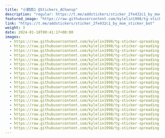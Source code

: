 ```yaml
---
title: "小鹦鹉1 @Stickers_AChansp"
description: "regular: https://t.me/addstickers/sticker_2fe432c1_by_moe_sticker_bot"
featured_image: "https://raw.githubusercontent.com/kylelin1998/tg-sticker-spreading-worldwide-images/main/img/4f50a3f6-22be-4844-b4aa-292352d37a51.jpg"
link: "https://t.me/addstickers/sticker_2fe432c1_by_moe_sticker_bot"
weight: 3
date: 2024-01-18T00:41:17+08:00
images:
  - https://raw.githubusercontent.com/kylelin1998/tg-sticker-spreading-worldwide-images/main/img/4f50a3f6-22be-4844-b4aa-292352d37a51.jpg
  - https://raw.githubusercontent.com/kylelin1998/tg-sticker-spreading-worldwide-images/main/img/96ffabf0-a83b-4f00-a31d-885028fd5352.jpg
  - https://raw.githubusercontent.com/kylelin1998/tg-sticker-spreading-worldwide-images/main/img/0e58e092-5148-4e05-aa36-5511fab007d2.jpg
  - https://raw.githubusercontent.com/kylelin1998/tg-sticker-spreading-worldwide-images/main/img/647842a3-73cd-4f12-82f6-47f3c9451080.jpg
  - https://raw.githubusercontent.com/kylelin1998/tg-sticker-spreading-worldwide-images/main/img/26408f76-1d56-466f-bfcb-4af49b6a9d87.jpg
  - https://raw.githubusercontent.com/kylelin1998/tg-sticker-spreading-worldwide-images/main/img/cb58dd90-b43d-4090-ba35-829052739054.jpg
  - https://raw.githubusercontent.com/kylelin1998/tg-sticker-spreading-worldwide-images/main/img/42ffef76-ef72-48c8-b6e4-2485eeb3d456.jpg
  - https://raw.githubusercontent.com/kylelin1998/tg-sticker-spreading-worldwide-images/main/img/a037f340-2b10-46ee-b947-eb34d567c363.jpg
  - https://raw.githubusercontent.com/kylelin1998/tg-sticker-spreading-worldwide-images/main/img/85bbac95-86a7-405b-a454-d22b7dd292e2.jpg
  - https://raw.githubusercontent.com/kylelin1998/tg-sticker-spreading-worldwide-images/main/img/8e9f4c2b-df81-48fb-a433-df58a3a70d83.jpg
  - https://raw.githubusercontent.com/kylelin1998/tg-sticker-spreading-worldwide-images/main/img/2b25b14a-d569-4b9f-b21a-8cf068688e28.jpg
  - https://raw.githubusercontent.com/kylelin1998/tg-sticker-spreading-worldwide-images/main/img/5182cdcd-dd54-4a9f-b206-a7ed135725cb.jpg
  - https://raw.githubusercontent.com/kylelin1998/tg-sticker-spreading-worldwide-images/main/img/7ba6fe4a-e616-4bd4-a767-0482282f00d3.jpg
  - https://raw.githubusercontent.com/kylelin1998/tg-sticker-spreading-worldwide-images/main/img/ed9b9fb2-91e1-4d0c-be8a-061b4424a8d0.jpg
  - https://raw.githubusercontent.com/kylelin1998/tg-sticker-spreading-worldwide-images/main/img/396e168e-6ac6-4945-a678-2271603345c2.jpg
  - https://raw.githubusercontent.com/kylelin1998/tg-sticker-spreading-worldwide-images/main/img/8ad3ab43-b2d4-43ae-987e-645b0c632d1a.jpg
  - https://raw.githubusercontent.com/kylelin1998/tg-sticker-spreading-worldwide-images/main/img/828c9e00-aca6-41f9-98b9-681c5a17ab24.jpg
  - https://raw.githubusercontent.com/kylelin1998/tg-sticker-spreading-worldwide-images/main/img/c14cb57e-c635-4fdc-8701-b87cf5e1228d.jpg
  - https://raw.githubusercontent.com/kylelin1998/tg-sticker-spreading-worldwide-images/main/img/51a3f9e7-ff22-4df6-a7b9-ec45f857cec8.jpg
  - https://raw.githubusercontent.com/kylelin1998/tg-sticker-spreading-worldwide-images/main/img/f4d2d8d3-3624-4797-8db4-fb815f3feb6e.jpg
---
```

